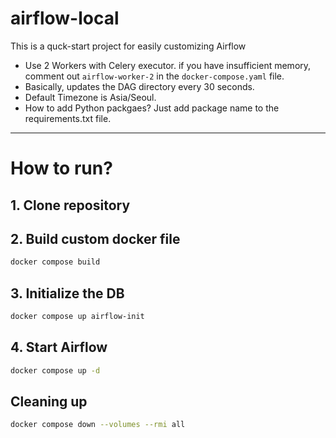 # airflow-local
This is a quck-start project for easily customizing Airflow

- Use 2 Workers with Celery executor. if you have insufficient memory, comment out `airflow-worker-2` in the `docker-compose.yaml` file.
- Basically, updates the DAG directory every 30 seconds.
- Default Timezone is Asia/Seoul.
- How to add Python packgaes? Just add package name to the requirements.txt file.

---

# How to run?

## 1. Clone repository

## 2. Build custom docker file
```bash
docker compose build
```

## 3. Initialize the DB
```bash
docker compose up airflow-init
```

## 4. Start Airflow
```bash
docker compose up -d
```

## Cleaning up
```bash
docker compose down --volumes --rmi all
```

